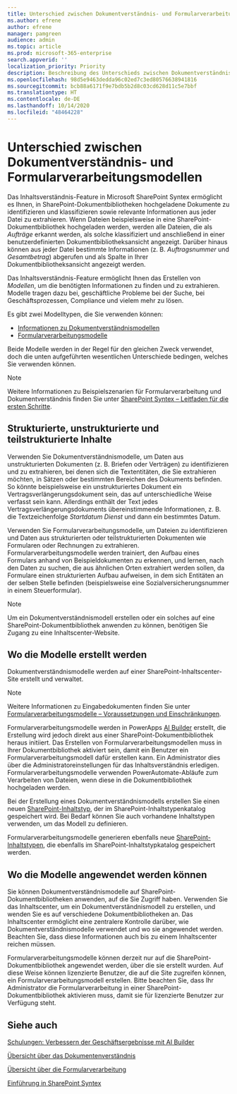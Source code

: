 ```yaml
---
title: Unterschied zwischen Dokumentverständnis- und Formularverarbeitungsmodellen
ms.author: efrene
author: efrene
manager: pamgreen
audience: admin
ms.topic: article
ms.prod: microsoft-365-enterprise
search.appverid: ''
localization_priority: Priority
description: Beschreibung des Unterschieds zwischen Dokumentverständnis- und Formularverarbeitungsmodellen
ms.openlocfilehash: 98d5e9463dedda96c02ed7c3ed80576638941816
ms.sourcegitcommit: bcb88a6171f9e7bdb5b2d8c03cd628d11c5e7bbf
ms.translationtype: HT
ms.contentlocale: de-DE
ms.lasthandoff: 10/14/2020
ms.locfileid: "48464228"
---
```

# <a name="difference-between-document-understanding-and-form-processing-models"></a>Unterschied zwischen Dokumentverständnis- und Formularverarbeitungsmodellen 


Das Inhaltsverständnis-Feature in Microsoft SharePoint Syntex ermöglicht es Ihnen, in SharePoint-Dokumentbibliotheken hochgeladene Dokumente zu identifizieren und klassifizieren sowie relevante Informationen aus jeder Datei zu extrahieren.  Wenn Dateien beispielsweise in eine SharePoint-Dokumentbibliothek hochgeladen werden, werden alle Dateien, die als *Aufträge* erkannt werden, als solche klassifiziert und anschließend in einer benutzerdefinierten Dokumentbibliotheksansicht angezeigt. Darüber hinaus können aus jeder Datei bestimmte Informationen (z. B. *Auftragsnummer* und *Gesamtbetrag*) abgerufen und als Spalte in Ihrer Dokumentbibliotheksansicht angezeigt werden. 

Das Inhaltsverständnis-Feature ermöglicht Ihnen das Erstellen von *Modellen*, um die benötigten Informationen zu finden und zu extrahieren. Modelle tragen dazu bei, geschäftliche Probleme bei der Suche, bei Geschäftsprozessen, Compliance und vielem mehr zu lösen.

Es gibt zwei Modelltypen, die Sie verwenden können:

- [Informationen zu Dokumentverständnismodellen](document-understanding-overview.md)
- [Formularverarbeitungsmodelle](form-processing-overview.md)

Beide Modelle werden in der Regel für den gleichen Zweck verwendet, doch die unten aufgeführten wesentlichen Unterschiede bedingen, welches Sie verwenden können.

> [!NOTE]
> Weitere Informationen zu Beispielszenarien für Formularverarbeitung und Dokumentverständnis finden Sie unter [SharePoint Syntex – Leitfaden für die ersten Schritte](https://docs.microsoft.com/microsoft-365/contentunderstanding/adoption-getstarted#form-processing-scenario-example).


## <a name="structured-versus-unstructured-and-semi-structured-content"></a>Strukturierte, unstrukturierte und teilstrukturierte Inhalte

Verwenden Sie Dokumentverständnismodelle, um Daten aus unstrukturierten Dokumenten (z. B. Briefen oder Verträgen) zu identifizieren und zu extrahieren, bei denen sich die Textentitäten, die Sie extrahieren möchten, in Sätzen oder bestimmten Bereichen des Dokuments befinden. So könnte beispielsweise ein unstrukturiertes Dokument ein Vertragsverlängerungsdokument sein, das auf unterschiedliche Weise verfasst sein kann. Allerdings enthält der Text jedes Vertragsverlängerungsdokuments übereinstimmende Informationen, z. B. die Textzeichenfolge *Startdatum Dienst* und dann ein bestimmtes Datum.   

Verwenden Sie Formularverarbeitungsmodelle, um Dateien zu identifizieren und Daten aus strukturierten oder teilstrukturierten Dokumenten wie Formularen oder Rechnungen zu extrahieren. Formularverarbeitungsmodelle werden trainiert, den Aufbau eines Formulars anhand von Beispieldokumenten zu erkennen, und lernen, nach den Daten zu suchen, die aus ähnlichen Orten extrahiert werden sollen, da Formulare einen strukturierten Aufbau aufweisen, in dem sich Entitäten an der selben Stelle befinden (beispielsweise eine Sozialversicherungsnummer in einem Steuerformular). 

> [!NOTE]
> Um ein Dokumentverständnismodell erstellen oder ein solches auf eine SharePoint-Dokumentbibliothek anwenden zu können, benötigen Sie Zugang zu eine Inhaltscenter-Website. 


## <a name="where-they-are-created"></a>Wo die Modelle erstellt werden

Dokumentverständnismodelle werden auf einer SharePoint-Inhaltscenter-Site erstellt und verwaltet. 

> [!NOTE]
> Weitere Informationen zu Eingabedokumenten finden Sie unter [Formularverarbeitungsmodelle – Voraussetzungen und Einschränkungen](https://docs.microsoft.com/ai-builder/form-processing-model-requirements). 

Formularverarbeitungsmodelle werden in PowerApps [AI Builder](https://docs.microsoft.com/ai-builder/overview) erstellt, die Erstellung wird jedoch direkt aus einer SharePoint-Dokumentbibliothek heraus initiiert. Das Erstellen von Formularverarbeitungsmodellen muss in Ihrer Dokumentbibliothek aktiviert sein, damit ein Benutzer ein Formularverarbeitungsmodell dafür erstellen kann. Ein Administrator dies über die Administratoreinstellungen für das Inhaltsverständnis erledigen. Formularverarbeitungsmodelle verwenden PowerAutomate-Abläufe zum Verarbeiten von Dateien, wenn diese in die Dokumentbibliothek hochgeladen werden.

Bei der Erstellung eines Dokumentverständnismodells erstellen Sie einen neuen [SharePoint-Inhaltstyp](https://support.microsoft.com/office/use-content-types-to-manage-content-consistently-on-a-site-48512bcb-6527-480b-b096-c03b7ec1d978), der im SharePoint-Inhaltstypenkatalog gespeichert wird. Bei Bedarf können Sie auch vorhandene Inhaltstypen verwenden, um das Modell zu definieren.

Formularverarbeitungsmodelle generieren ebenfalls neue [SharePoint-Inhaltstypen](https://support.microsoft.com/office/use-content-types-to-manage-content-consistently-on-a-site-48512bcb-6527-480b-b096-c03b7ec1d978), die ebenfalls im SharePoint-Inhaltstypkatalog gespeichert werden.

## <a name="where-they-can-be-applied"></a>Wo die Modelle angewendet werden können

Sie können Dokumentverständnismodelle auf SharePoint-Dokumentbibliotheken anwenden, auf die Sie Zugriff haben. Verwenden Sie das Inhaltscenter, um ein Dokumentverständnismodell zu erstellen, und wenden Sie es auf verschiedene Dokumentbibliotheken an. Das Inhaltscenter ermöglicht eine zentralere Kontrolle darüber, wie Dokumentverständnismodelle verwendet und wo sie angewendet werden. Beachten Sie, dass diese Informationen auch bis zu einem Inhaltscenter reichen müssen.

Formularverarbeitungsmodelle können derzeit nur auf die SharePoint-Dokumentbibliothek angewendet werden, über die sie erstellt wurden. Auf diese Weise können lizenzierte Benutzer, die auf die Site zugreifen können, ein Formularverarbeitungsmodell erstellen. Bitte beachten Sie, dass Ihr Administrator die Formularverarbeitung in einer SharePoint-Dokumentbibliothek aktivieren muss, damit sie für lizenzierte Benutzer zur Verfügung steht.

 ## <a name="see-also"></a>Siehe auch
[Schulungen: Verbessern der Geschäftsergebnisse mit AI Builder](https://docs.microsoft.com/learn/paths/improve-business-performance-ai-builder/?source=learn)



[Übersicht über das Dokumentenverständnis](document-understanding-overview.md)

[Übersicht über die Formularverarbeitung](form-processing-overview.md)

[Einführung in SharePoint Syntex](index.md)
